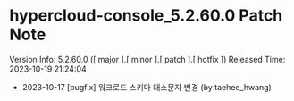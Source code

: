 # hypercloud-console_5.2.60.0 Patch Note

Version Info: 5.2.60.0 ([ major ].[ minor ].[ patch ].[ hotfix ])
Released Time: 2023-10-19 21:24:04

- 2023-10-17 [bugfix] 워크로드 스키마 대소문자 변경 (by taehee_hwang) 
